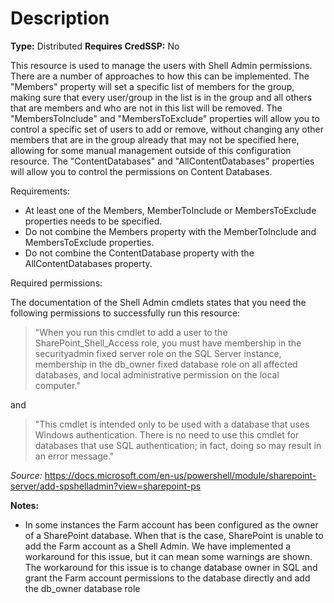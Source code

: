 # Description

**Type:** Distributed
**Requires CredSSP:** No

This resource is used to manage the users with Shell Admin permissions. There
are a number of approaches to how this can be implemented. The "Members"
property will set a specific list of members for the group, making sure that
every user/group in the list is in the group and all others that are members
and who are not in this list will be removed. The "MembersToInclude" and
"MembersToExclude" properties will allow you to control a specific set of
users to add or remove, without changing any other members that are in the
group already that may not be specified here, allowing for some manual
management outside of this configuration resource. The "ContentDatabases" and
"AllContentDatabases" properties will allow you to control the permissions on
Content Databases.

Requirements:

* At least one of the Members, MemberToInclude or MembersToExclude properties
  needs to  be specified.
* Do not combine the Members property with the MemberToInclude and
  MembersToExclude  properties.
* Do not combine the ContentDatabase property with the AllContentDatabases
  property.

Required permissions:

The documentation of the Shell Admin cmdlets states that you need the following
permissions to successfully run this resource:
> "When you run this cmdlet to add a user to the SharePoint_Shell_Access role,
you must have membership in the securityadmin fixed server role on the SQL
Server instance, membership in the db_owner fixed database role on all
affected databases, and local administrative permission on the local computer."

and
> "This cmdlet is intended only to be used with a database that uses Windows
authentication. There is no need to use this cmdlet for databases that use SQL
authentication; in fact, doing so may result in an error message."

*Source:* https://docs.microsoft.com/en-us/powershell/module/sharepoint-server/add-spshelladmin?view=sharepoint-ps

**Notes:**

- In some instances the Farm account has been configured as the owner of a
SharePoint database. When that is the case, SharePoint is unable to add the Farm
account as a Shell Admin. We have implemented a workaround for this issue,
but it can mean some warnings are shown. The workaround for this issue is to change
database owner in SQL and grant the Farm account permissions to the database
directly and add the db_owner database role

